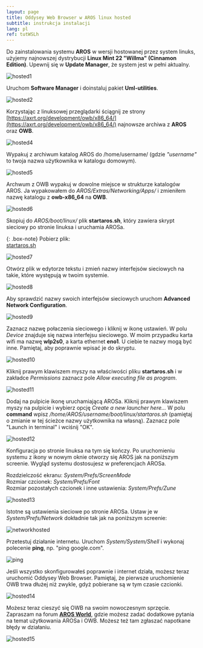 ```yaml
---
layout: page
title: Oddysey Web Browser w AROS linux hosted
subtitle: instrukcja instalacji
lang: pl
ref: tutWSLh
---
```


Do zainstalowania systemu **AROS** w wersji hostowanej przez system linuks, użyjemy najnowszej dystrybucji **Linux Mint 22 "Willma" (Cinnamon Edition)**. Upewnij się w **Update Manager**, że system jest w pełni aktualny. 

![hosted1](/assets/img/hosted1.png)

Uruchom **Software Manager** i doinstaluj pakiet **Uml-utilities**.

![hosted2](/assets/img/hosted2.png)

Korzystając z linuksowej przeglądarki ściągnij ze strony [https://axrt.org/development/owb/x86_64/](https://axrt.org/development/owb/x86_64/) najnowsze archiwa z **AROS** oraz **OWB**.

![hosted4](/assets/img/hosted4.png)

Wypakuj z archiwum katalog AROS do /home/username/ (gdzie *"username"* to twoja nazwa użytkownika w katalogu domowym).

![hosted5](/assets/img/hosted5.png)

Archwum z OWB wypakuj w dowolne miejsce w strukturze katalogów AROS. Ja wypakowałem do *AROS/Extras/Networking/Apps/* i zmieniłem nazwę katalogu z **owb-x86_64** na **OWB**.

![hosted6](/assets/img/hosted6.png)

Skopiuj do *AROS/boot/linux/* plik **startaros.sh**, który zawiera skrypt sieciowy po stronie linuksa i uruchamia AROSa.

{: .box-note}
Pobierz plik:  
[startaros.sh](/assets/startaros.sh "download")

![hosted7](/assets/img/hosted7.png)

Otwórz plik w edytorze tekstu i zmień nazwy interfejsów sieciowych na takie, które występują w twoim systemie.

![hosted8](/assets/img/hosted8.png)

Aby sprawdzić nazwy swoich interfejsów sieciowych uruchom **Advanced Network Configuration**.

![hosted9](/assets/img/hosted9.png)

Zaznacz nazwę połaczenia sieciowego i kliknij w ikonę ustawień. W polu *Device* znajduje się nazwa interfejsu sieciowego. W moim przypadku karta wifi ma nazwę **wlp2s0**, a karta ethernet **eno1**. U ciebie te nazwy mogą być inne. Pamiętaj, aby poprawnie wpisać je do skryptu.

![hosted10](/assets/img/hosted10.png)

Kliknij prawym klawiszem myszy na właściwości pliku **startaros.sh** i w zakładce *Permissions* zaznacz pole *Allow executing file as program*.

![hosted11](/assets/img/hosted11.png)

Dodaj na pulpicie ikonę uruchamiającą AROSa. Kliknij prawym klawiszem myszy na pulpicie i wybierz opcję *Create a new launcher here...* W polu **command** wpisz */home/AROS/username/boot/linux/startaros.sh* (pamiętaj o zmianie w tej ścieżce nazwy użytkownika na własną). Zaznacz pole "Launch in terminal" i wciśnij "OK".

![hosted12](/assets/img/hosted12.png)

Konfiguracja po stronie linuksa na tym się kończy. Po uruchomieniu systemu z ikony w nowym oknie otworzy się AROS jak na poniższym screenie. Wygląd systemu dostosujesz w preferencjach AROSa. 

Rozdzielczość ekranu: *System/Prefs/ScreenMode*  
Rozmiar czcionek: *System/Prefs/Font*  
Rozmiar pozostałych czcionek i inne ustawienia: *System/Prefs/Zune*  

![hosted13](/assets/img/hosted13.png)

Istotne są ustawienia sieciowe po stronie AROSa. Ustaw je w *System/Prefs/Network* dokładnie tak jak na poniższym screenie:

![networkhosted](/assets/img/network.png)

Przetestuj działanie internetu. Uruchom *System/System/Shell* i wykonaj polecenie **ping**, np. "ping google.com". 

![ping](/assets/img/ping.png)

Jeśli wszystko skonfigurowałeś poprawnie i internet działa, możesz teraz uruchomić Oddysey Web Browser. Pamiętaj, że pierwsze uruchomienie OWB trwa dłużej niż zwykle, gdyż pobierane są w tym czasie czcionki.

![hosted14](/assets/img/hosted14.png)

Możesz teraz cieszyć się OWB na swoim nowoczesnym sprzęcie. Zapraszam na forum **[AROS World](https://arosworld.org)**, gdzie możesz zadać dodatkowe pytania na temat użytkowania AROSa i OWB. Możesz też tam zgłaszać napotkane błędy w działaniu.

![hosted15](/assets/img/hosted15.png)

